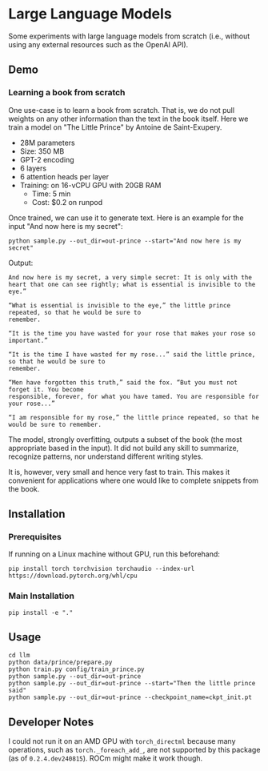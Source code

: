 # Large Language Models

Some experiments with large language models from scratch (i.e., without using any external resources such as the OpenAI API).

## Demo

### Learning a book from scratch

One use-case is to learn a book from scratch. That is, we do not pull weights on any other information than the text in the book itself.
Here we train a model on "The Little Prince" by Antoine de Saint-Exupery.
- 28M parameters
- Size: 350 MB
- GPT-2 encoding
- 6 layers
- 6 attention heads per layer
- Training: on 16-vCPU GPU with 20GB RAM
  - Time: 5 min
  - Cost: $0.2 on runpod

Once trained, we can use it to generate text. Here is an example for the input "And now here is my secret":

```shell
python sample.py --out_dir=out-prince --start="And now here is my secret"
```
Output:
```text
And now here is my secret, a very simple secret: It is only with the 
heart that one can see rightly; what is essential is invisible to the eye.” 

“What is essential is invisible to the eye,” the little prince repeated, so that he would be sure to 
remember. 

“It is the time you have wasted for your rose that makes your rose so important.” 

“It is the time I have wasted for my rose...” said the little prince, so that he would be sure to 
remember. 

“Men have forgotten this truth,” said the fox. “But you must not forget it. You become 
responsible, forever, for what you have tamed. You are responsible for your rose...” 

“I am responsible for my rose,” the little prince repeated, so that he would be sure to remember. 
```
The model, strongly overfitting, outputs a subset of the book (the most appropriate based in the input).
It did not build any skill to summarize, recognize patterns, nor understand different writing styles.

It is, however, very small and hence very fast to train. This makes it convenient for applications where
one would like to complete snippets from the book.

## Installation

### Prerequisites

If running on a Linux machine without GPU, run this beforehand:
```shell
pip install torch torchvision torchaudio --index-url https://download.pytorch.org/whl/cpu
```

### Main Installation

```shell
pip install -e "."
```

## Usage

```shell
cd llm
python data/prince/prepare.py
python train.py config/train_prince.py
python sample.py --out_dir=out-prince
python sample.py --out_dir=out-prince --start="Then the little prince said"
python sample.py --out_dir=out-prince --checkpoint_name=ckpt_init.pt
```

## Developer Notes

I could not run it on an AMD GPU with `torch_directml`
because many operations, such as `torch._foreach_add_`, are not supported by this package (as of `0.2.4.dev240815`).
ROCm might make it work though.
